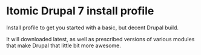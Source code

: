 # Itomic Drupal 7 install profile

Install profile to get you started with a basic, but decent Drupal build.

It will downloaded latest, as well as prescribed versions of various modules that make Drupal that little bit more awesome.
